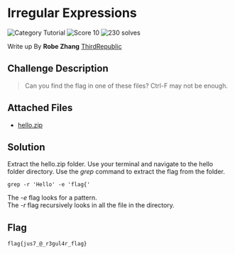 # Irregular Expressions
![Category Tutorial](https://img.shields.io/badge/category-tutorial-lightgrey.svg?longCache=true&style=popout)
![Score 10](https://img.shields.io/badge/score-10-brightgreen.svg?longCache=true&style=popout)
![230 solves](https://img.shields.io/badge/solves-230-%2317a2b8.svg?longCache=true&style=popout)

Write up By
**Robe Zhang** [ThirdRepublic](https://github.com/ThirdRepublic)

## Challenge Description
> Can you find the flag in one of these files? Ctrl-F may not be enough.

## Attached Files
- [hello.zip](hello.zip)

## Solution
Extract the hello.zip folder. Use your terminal and navigate to the hello folder directory.
Use the *grep* command to extract the flag from the folder.
```
grep -r 'Hello' -e 'flag{'  
```
The *-e* flag looks for a pattern. <br />
The *-r* flag recursively looks in all the file in the directory.

## Flag
```
flag{jus7_@_r3gul4r_flag}
```
